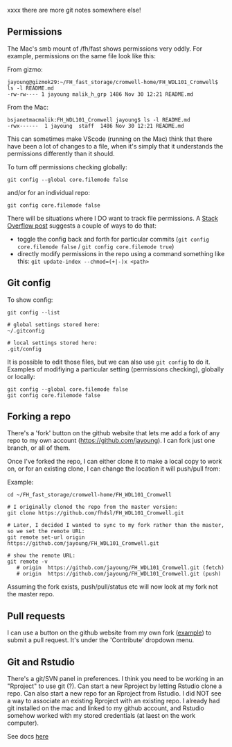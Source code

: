 xxxx there are more git notes somewhere else!

## Permissions

The Mac's smb mount of /fh/fast shows permissions very oddly.  For example, permissions on the same file look like this:

From gizmo:
```
jayoung@gizmok29:~/FH_fast_storage/cromwell-home/FH_WDL101_Cromwell$ ls -l README.md 
-rw-rw---- 1 jayoung malik_h_grp 1486 Nov 30 12:21 README.md
```
From the Mac:
```
bsjanetmacmalik:FH_WDL101_Cromwell jayoung$ ls -l README.md 
-rwx------  1 jayoung  staff  1486 Nov 30 12:21 README.md
```

This can sometimes make VScode (running on the Mac) think that there have been a lot of changes to a file, when it's simply that it understands the permissions differently than it should.

To turn off permissions checking globally:
```
git config --global core.filemode false
```

and/or for an individual repo:
```
git config core.filemode false
```

There will be situations where I DO want to track file permissions. A [Stack Overflow post](https://stackoverflow.com/questions/1257592/how-do-i-remove-files-saying-old-mode-100755-new-mode-100644-from-unstaged-cha/1257613#1257613) suggests a couple of ways to do that:
- toggle the config back and forth for particular commits (`git config core.filemode false` / `git config core.filemode true`)
- directly modify permissions in the repo using a command something like this: `git update-index --chmod=(+|-)x <path>`

## Git config

To show config:
```
git config --list

# global settings stored here:
~/.gitconfig 

# local settings stored here: 
.git/config
```
It is possible to edit those files, but we can also use `git config` to do it. Examples of modifiying a particular setting (permissions checking), globally or locally:
```
git config --global core.filemode false
git config core.filemode false
```







## Forking a repo

There's a 'fork' button on the github website that lets me add a fork of any repo to my own account (https://github.com/jayoung).  I can fork just one branch, or all of them.

Once I've forked the repo, I can either clone it to make a local copy to work on, or for an existing clone, I can change the location it will push/pull from:

Example: 
```
cd ~/FH_fast_storage/cromwell-home/FH_WDL101_Cromwell

# I originally cloned the repo from the master version:
git clone https://github.com/fhdsl/FH_WDL101_Cromwell.git

# Later, I decided I wanted to sync to my fork rather than the master, so we set the remote URL:
git remote set-url origin https://github.com/jayoung/FH_WDL101_Cromwell.git

# show the remote URL:
git remote -v
   # origin  https://github.com/jayoung/FH_WDL101_Cromwell.git (fetch)
   # origin  https://github.com/jayoung/FH_WDL101_Cromwell.git (push)
```

Assuming the fork exists, push/pull/status etc will now look at my fork not the master repo.

## Pull requests

I can use a button on the github website from my own fork ([example](https://github.com/jayoung/FH_WDL101_Cromwell.git)) to submit a pull request. It's under the 'Contribute' dropdown menu.

## Git and Rstudio

There's a git/SVN panel in preferences. I think you need to be working in an "Rproject" to use git (?).  Can start a new Rproject by letting Rstudio clone a repo.  Can also start a new repo for an Rproject from Rstudio.  I did NOT see a way to associate an existing Rproject with an existing repo.  I already had git installed on the mac and linked to my github account, and Rstudio somehow worked with my stored credentials (at laest on the work computer).

See docs [here](https://support.posit.co/hc/en-us/articles/200532077)

